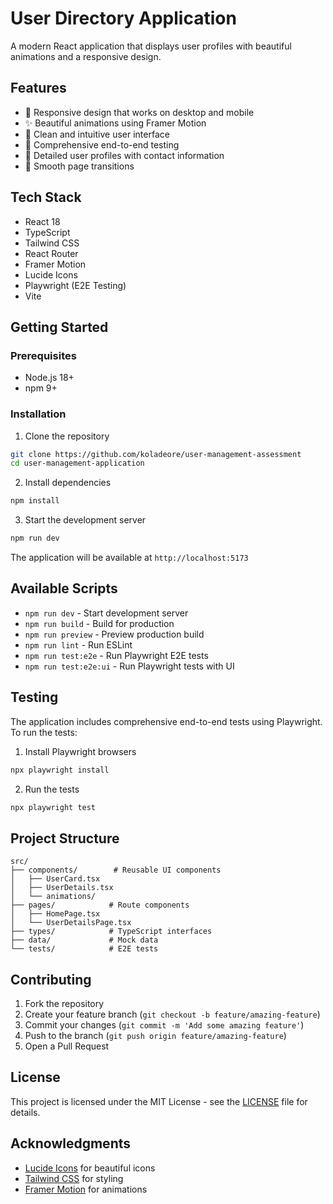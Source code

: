 # User Directory Application

A modern React application that displays user profiles with beautiful animations and a responsive design.


## Features

- 📱 Responsive design that works on desktop and mobile
- ✨ Beautiful animations using Framer Motion
- 🎯 Clean and intuitive user interface
- 🧪 Comprehensive end-to-end testing
- 📍 Detailed user profiles with contact information
- 🔄 Smooth page transitions

## Tech Stack

- React 18
- TypeScript
- Tailwind CSS
- React Router
- Framer Motion
- Lucide Icons
- Playwright (E2E Testing)
- Vite

## Getting Started

### Prerequisites

- Node.js 18+ 
- npm 9+

### Installation

1. Clone the repository
```bash
git clone https://github.com/koladeore/user-management-assessment
cd user-management-application
```

2. Install dependencies
```bash
npm install
```

3. Start the development server
```bash
npm run dev
```

The application will be available at `http://localhost:5173`

## Available Scripts

- `npm run dev` - Start development server
- `npm run build` - Build for production
- `npm run preview` - Preview production build
- `npm run lint` - Run ESLint
- `npm run test:e2e` - Run Playwright E2E tests
- `npm run test:e2e:ui` - Run Playwright tests with UI

## Testing

The application includes comprehensive end-to-end tests using Playwright. To run the tests:

1. Install Playwright browsers
```bash
npx playwright install
```

2. Run the tests
```bash
npx playwright test
```

## Project Structure

```
src/
├── components/        # Reusable UI components
│   ├── UserCard.tsx
│   ├── UserDetails.tsx
│   └── animations/
├── pages/            # Route components
│   ├── HomePage.tsx
│   └── UserDetailsPage.tsx
├── types/            # TypeScript interfaces
├── data/             # Mock data
└── tests/            # E2E tests
```

## Contributing

1. Fork the repository
2. Create your feature branch (`git checkout -b feature/amazing-feature`)
3. Commit your changes (`git commit -m 'Add some amazing feature'`)
4. Push to the branch (`git push origin feature/amazing-feature`)
5. Open a Pull Request

## License

This project is licensed under the MIT License - see the [LICENSE](LICENSE) file for details.

## Acknowledgments

- [Lucide Icons](https://lucide.dev/) for beautiful icons
- [Tailwind CSS](https://tailwindcss.com/) for styling
- [Framer Motion](https://www.framer.com/motion/) for animations